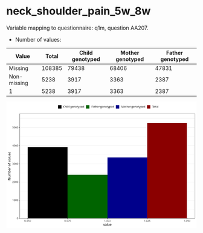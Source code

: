 # neck_shoulder_pain_5w_8w
Variable mapping to questionnaire: q1m, question AA207.
- Number of values:

| Value | Total | Child genotyped | Mother genotyped | Father genotyped |
| ----- | ----- | --------------- | ---------------- | ---------------- |
| Missing | 108385 | 79438 | 68406 | 47831 |
| Non-missing | 5238 | 3917 | 3363 | 2387 |
| 1 | 5238 | 3917 | 3363 | 2387 |



![](neck_shoulder_pain_5w_8w_n.png)



